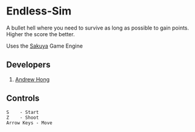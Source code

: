 # Endless-Sim
A bullet hell where you need to survive as long as possible to gain points. Higher the score the better.

Uses the [Sakuya](https://github.com/novialriptide/Sakuya) Game Engine

## Developers
1. [Andrew Hong](https://github.com/novialriptide)

## Controls
```
S    - Start
Z    - Shoot
Arrow Keys - Move
```
